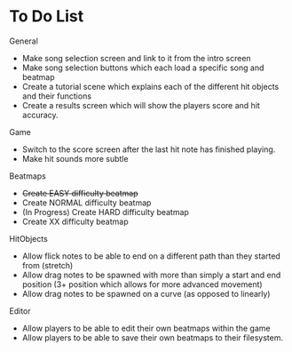 # To Do List
General
- Make song selection screen and link to it from the intro screen
- Make song selection buttons which each load a specific song and beatmap
- Create a tutorial scene which explains each of the different hit objects and their functions
- Create a results screen which will show the players score and hit accuracy.

Game
- Switch to the score screen after the last hit note has finished playing. 
- Make hit sounds more subtle

Beatmaps
- ~~Create EASY difficulty beatmap~~
- Create NORMAL difficulty beatmap
- (In Progress) Create HARD difficulty beatmap
- Create XX difficulty beatmap

HitObjects
- Allow flick notes to be able to end on a different path than they started from (stretch)
- Allow drag notes to be spawned with more than simply a start and end position (3+ position which allows for more advanced movement)
- Allow drag notes to be spawned on a curve (as opposed to linearly)

Editor
- Allow players to be able to edit their own beatmaps within the game
- Allow players to be able to save their own beatmaps to their filesystem. 
